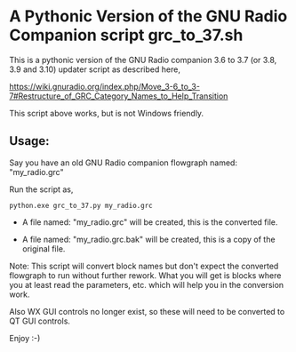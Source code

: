 # A Pythonic Version of the GNU Radio Companion script grc_to_37.sh  
  
This is a pythonic version of the GNU Radio companion 3.6 to 3.7 (or 3.8, 3.9 and 3.10) updater script as described here,    
  
  https://wiki.gnuradio.org/index.php/Move_3-6_to_3-7#Restructure_of_GRC_Category_Names_to_Help_Transition   
    
This script above works, but is not Windows friendly.  
  
## Usage:  
  
Say you have an old GNU Radio companion flowgraph named: "my_radio.grc"  
  
Run the script as,  
  
`python.exe grc_to_37.py my_radio.grc`  
  
* A file named: "my_radio.grc" will be created, this is the converted file.  
  
* A file named: "my_radio.grc.bak" will be created, this is a copy of the original file.   
  
Note: This script will convert block names but don't expect the converted flowgraph to run without further rework. What you will get is blocks where you at least read the parameters, etc. which will help you in the conversion work.  
  
Also WX GUI controls no longer exist, so these will need to be converted to QT GUI controls.  
  
Enjoy :-)  
